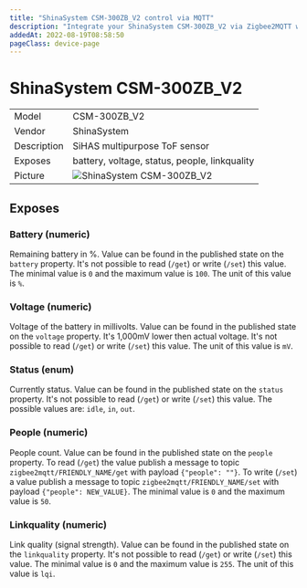 ```yaml
---
title: "ShinaSystem CSM-300ZB_V2 control via MQTT"
description: "Integrate your ShinaSystem CSM-300ZB_V2 via Zigbee2MQTT with whatever smart home infrastructure you are using without the vendor's bridge or gateway."
addedAt: 2022-08-19T08:58:50
pageClass: device-page
---
```


<!-- !!!! -->
<!-- ATTENTION: This file is auto-generated through docgen! -->
<!-- You can only edit the "Notes"-Section between the two comment lines "Notes BEGIN" and "Notes END". -->
<!-- Do not use h1 or h2 heading within "## Notes"-Section. -->
<!-- !!!! -->

# ShinaSystem CSM-300ZB_V2

|     |     |
|-----|-----|
| Model | CSM-300ZB_V2 |
| Vendor  | ShinaSystem  |
| Description | SiHAS multipurpose ToF sensor |
| Exposes | battery, voltage, status, people, linkquality |
| Picture | ![ShinaSystem CSM-300ZB_V2](https://www.zigbee2mqtt.io/images/devices/CSM-300ZB_V2.jpg) |


<!-- Notes BEGIN: You can edit here. Add "## Notes" headline if not already present. -->


<!-- Notes END: Do not edit below this line -->



## Exposes

### Battery (numeric)
Remaining battery in %.
Value can be found in the published state on the `battery` property.
It's not possible to read (`/get`) or write (`/set`) this value.
The minimal value is `0` and the maximum value is `100`.
The unit of this value is `%`.

### Voltage (numeric)
Voltage of the battery in millivolts.
Value can be found in the published state on the `voltage` property.
It's 1,000mV lower then actual voltage.
It's not possible to read (`/get`) or write (`/set`) this value.
The unit of this value is `mV`.

### Status (enum)
Currently status.
Value can be found in the published state on the `status` property.
It's not possible to read (`/get`) or write (`/set`) this value.
The possible values are: `idle`, `in`, `out`.

### People (numeric)
People count.
Value can be found in the published state on the `people` property.
To read (`/get`) the value publish a message to topic `zigbee2mqtt/FRIENDLY_NAME/get` with payload `{"people": ""}`.
To write (`/set`) a value publish a message to topic `zigbee2mqtt/FRIENDLY_NAME/set` with payload `{"people": NEW_VALUE}`.
The minimal value is `0` and the maximum value is `50`.

### Linkquality (numeric)
Link quality (signal strength).
Value can be found in the published state on the `linkquality` property.
It's not possible to read (`/get`) or write (`/set`) this value.
The minimal value is `0` and the maximum value is `255`.
The unit of this value is `lqi`.


